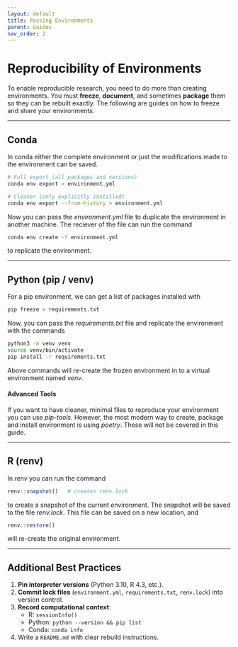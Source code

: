 ```yaml
---
layout: default      
title: Passing Environments
parent: Guides 
nav_order: 2          
---
```

# Reproducibility of Environments

To enable reproducible research, you need to do more than creating environments. You must **freeze**, **document**, and sometimes **package** them so they can be rebuilt exactly. The following are guides on how to freeze and share your environments.

---

## Conda

In conda either the complete environment or just the modifications made to the environment can be saved.
```bash
# Full export (all packages and versions)
conda env export > environment.yml

# Cleaner (only explicitly installed)
conda env export --from-history > environment.yml
```
Now you can pass the *environment.yml* file to duplicate the environment in another machine. The reciever of the file can run the command
```bash
conda env create -f environment.yml
```
to replicate the environment.

---

## Python (pip / venv)

For a pip environment, we can get a list of packages installed with
```bash
pip freeze > requirements.txt
```
Now, you can pass the *requirements.txt* file and replicate the environment with the commands
```bash
python3 -m venv venv
source venv/bin/activate
pip install -r requirements.txt
```
Above commands will re-create the frozen environment in to a virtual environment named *venv*. 

#### Advanced Tools
If you want to have cleaner, minimal files to reproduce your environment you can use *pip-tools*. However, the most modern way to create, package and install environment is using *poetry*. These will not be covered in this guide.

---

## R (renv)
In *renv* you can run the command
```R
renv::snapshot()   # creates renv.lock
```
to create a snapshot of the current environment. The snapshot will be saved to the file *renv.lock*. This file can be saved on a new location, and
```R
renv::restore()    
```
will re-create the original environment.

---

## Additional Best Practices

1. **Pin interpreter versions** (Python 3.10, R 4.3, etc.).  
2. **Commit lock files** (`environment.yml`, `requirements.txt`, `renv.lock`) into version control.  
3. **Record computational context**:  
   - R: `sessionInfo()`  
   - Python: `python --version && pip list`  
   - Conda: `conda info`  
4. Write a `README.md` with clear rebuild instructions.  
